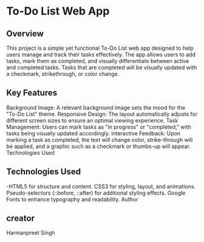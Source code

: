 # To-Do List Web App

## Overview
This project is a simple yet functional To-Do List web app designed to help users manage and track their tasks effectively. The app allows users to add tasks, mark them as completed, and visually differentiate between active and completed tasks. Tasks that are completed will be visually updated with a checkmark, strikethrough, or color change.

## Key Features
Background Image: A relevant background image sets the mood for the "To-Do List" theme.
Responsive Design: The layout automatically adjusts for different screen sizes to ensure an optimal viewing experience.
Task Management: Users can mark tasks as "in progress" or "completed," with tasks being visually updated accordingly.
Interactive Feedback: Upon marking a task as completed, the text will change color, strike-through will be applied, and a graphic such as a checkmark or thumbs-up will appear.
Technologies Used

## Technologies Used
-HTML5 for structure and content.
CSS3 for styling, layout, and animations.
Pseudo-selectors (::before, ::after) for additional styling effects.
Google Fonts to enhance typography and readability.
Author

## creator
Harmanpreet Singh
